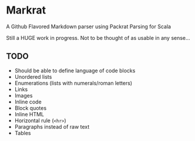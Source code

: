 Markrat
=======

A Github Flavored Markdown parser using Packrat Parsing for Scala

Still a HUGE work in progress. Not to be thought of as usable in any sense...

TODO
----
* Should be able to define language of code blocks
* Unordered lists
* Enumerations (lists with numerals/roman letters)
* Links
* Images
* Inline code
* Block quotes
* Inline HTML
* Horizontal rule (`<hr>`)
* Paragraphs instead of raw text
* Tables
